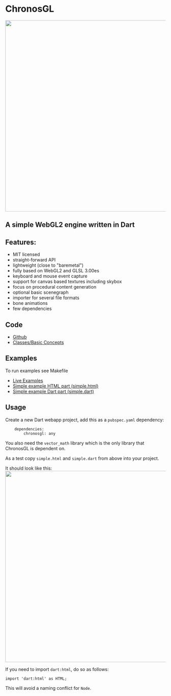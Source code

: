# ChronosGL


<img src="http://i.imgur.com/JkaU6LF.png" style="width: 600px;"/>

A simple WebGL2 engine written in Dart
--------------------------------------

## Features:

* MIT licensed
* straight-forward API
* lightweight (close to "baremetal")
* fully based on WebGL2 and GLSL 3.00es
* keyboard and mouse event capture
* support for canvas based textures including skybox
* focus on procedural content generation
* optional basic scenegraph
* importer for several file formats
* bone animations
* few dependencies

## Code

* [Github](https://github.com/ChronosTeam/ChronosGL)
* [Classes/Basic Concepts](https://github.com/ChronosTeam/ChronosGL/tree/master/class_glossary.md)

## Examples

To run examples see Makefile

* [Live Examples](http://chronosteam.github.io/ChronosGL/Examples/)
* [Simple example HTML part (simple.html)](https://github.com/ChronosTeam/ChronosGL/tree/master/example/simple/simple.html)
* [Simple example Dart part (simple.dart)](https://github.com/ChronosTeam/ChronosGL/tree/master/example/simple/simple.dart)


## Usage


Create a new Dart webapp project, add this as a `pubspec.yaml` dependency:
```
    dependencies:
        chronosgl: any
```
You also need the `vector_math` library which is the only library that
ChronosGL is dependent on.

As a test copy `simple.html` and `simple.dart` from above into
your project.

It should look like this:
<img src="http://i.imgur.com/Zb1XyCG.png" style="width: 600px;"/>

If you need to import `dart:html`, do so as follows:
```
import 'dart:html' as HTML;
```
This will avoid a naming conflict for `Node`.
